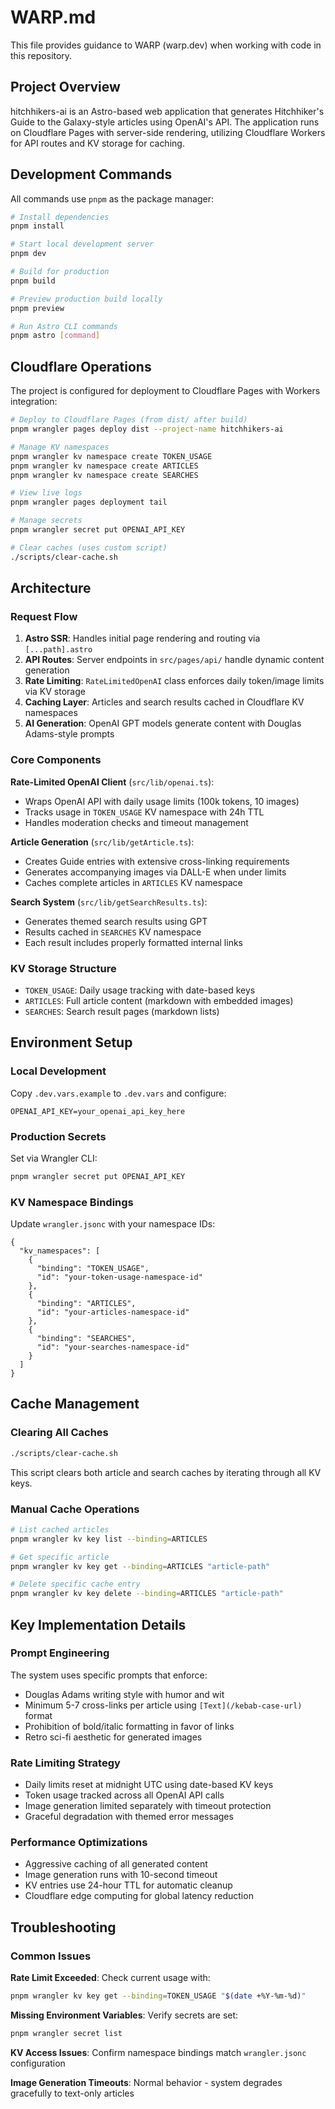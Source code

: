 # WARP.md

This file provides guidance to WARP (warp.dev) when working with code in this repository.

## Project Overview

hitchhikers-ai is an Astro-based web application that generates Hitchhiker's Guide to the Galaxy-style articles using OpenAI's API. The application runs on Cloudflare Pages with server-side rendering, utilizing Cloudflare Workers for API routes and KV storage for caching.

## Development Commands

All commands use `pnpm` as the package manager:

```bash
# Install dependencies
pnpm install

# Start local development server
pnpm dev

# Build for production
pnpm build

# Preview production build locally
pnpm preview

# Run Astro CLI commands
pnpm astro [command]
```

## Cloudflare Operations

The project is configured for deployment to Cloudflare Pages with Workers integration:

```bash
# Deploy to Cloudflare Pages (from dist/ after build)
pnpm wrangler pages deploy dist --project-name hitchhikers-ai

# Manage KV namespaces
pnpm wrangler kv namespace create TOKEN_USAGE
pnpm wrangler kv namespace create ARTICLES  
pnpm wrangler kv namespace create SEARCHES

# View live logs
pnpm wrangler pages deployment tail

# Manage secrets
pnpm wrangler secret put OPENAI_API_KEY

# Clear caches (uses custom script)
./scripts/clear-cache.sh
```

## Architecture

### Request Flow
1. **Astro SSR**: Handles initial page rendering and routing via `[...path].astro`
2. **API Routes**: Server endpoints in `src/pages/api/` handle dynamic content generation
3. **Rate Limiting**: `RateLimitedOpenAI` class enforces daily token/image limits via KV storage
4. **Caching Layer**: Articles and search results cached in Cloudflare KV namespaces
5. **AI Generation**: OpenAI GPT models generate content with Douglas Adams-style prompts

### Core Components

**Rate-Limited OpenAI Client** (`src/lib/openai.ts`):
- Wraps OpenAI API with daily usage limits (100k tokens, 10 images)
- Tracks usage in `TOKEN_USAGE` KV namespace with 24h TTL
- Handles moderation checks and timeout management

**Article Generation** (`src/lib/getArticle.ts`):
- Creates Guide entries with extensive cross-linking requirements
- Generates accompanying images via DALL-E when under limits
- Caches complete articles in `ARTICLES` KV namespace

**Search System** (`src/lib/getSearchResults.ts`):
- Generates themed search results using GPT
- Results cached in `SEARCHES` KV namespace
- Each result includes properly formatted internal links

### KV Storage Structure

- `TOKEN_USAGE`: Daily usage tracking with date-based keys
- `ARTICLES`: Full article content (markdown with embedded images)
- `SEARCHES`: Search result pages (markdown lists)

## Environment Setup

### Local Development
Copy `.dev.vars.example` to `.dev.vars` and configure:

```
OPENAI_API_KEY=your_openai_api_key_here
```

### Production Secrets
Set via Wrangler CLI:

```bash
pnpm wrangler secret put OPENAI_API_KEY
```

### KV Namespace Bindings
Update `wrangler.jsonc` with your namespace IDs:

```jsonc
{
  "kv_namespaces": [
    {
      "binding": "TOKEN_USAGE",
      "id": "your-token-usage-namespace-id"
    },
    {
      "binding": "ARTICLES", 
      "id": "your-articles-namespace-id"
    },
    {
      "binding": "SEARCHES",
      "id": "your-searches-namespace-id"
    }
  ]
}
```

## Cache Management

### Clearing All Caches
```bash
./scripts/clear-cache.sh
```

This script clears both article and search caches by iterating through all KV keys.

### Manual Cache Operations
```bash
# List cached articles
pnpm wrangler kv key list --binding=ARTICLES

# Get specific article
pnpm wrangler kv key get --binding=ARTICLES "article-path"

# Delete specific cache entry
pnpm wrangler kv key delete --binding=ARTICLES "article-path"
```

## Key Implementation Details

### Prompt Engineering
The system uses specific prompts that enforce:
- Douglas Adams writing style with humor and wit
- Minimum 5-7 cross-links per article using `[Text](/kebab-case-url)` format
- Prohibition of bold/italic formatting in favor of links
- Retro sci-fi aesthetic for generated images

### Rate Limiting Strategy
- Daily limits reset at midnight UTC using date-based KV keys
- Token usage tracked across all OpenAI API calls
- Image generation limited separately with timeout protection
- Graceful degradation with themed error messages

### Performance Optimizations
- Aggressive caching of all generated content
- Image generation runs with 10-second timeout
- KV entries use 24-hour TTL for automatic cleanup
- Cloudflare edge computing for global latency reduction

## Troubleshooting

### Common Issues

**Rate Limit Exceeded**: Check current usage with:
```bash
pnpm wrangler kv key get --binding=TOKEN_USAGE "$(date +%Y-%m-%d)"
```

**Missing Environment Variables**: Verify secrets are set:
```bash
pnpm wrangler secret list
```

**KV Access Issues**: Confirm namespace bindings match `wrangler.jsonc` configuration

**Image Generation Timeouts**: Normal behavior - system degrades gracefully to text-only articles